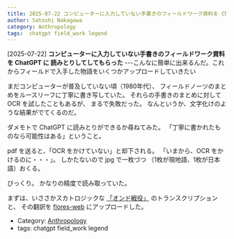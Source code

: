 ```yaml
---
title: 2025-07-22 コンピューターに入力していない手書きのフィールドワーク資料を ChatGPT に 読みとりしてしてもらった ---こんなに簡単に出来るんだ。これからフィールドで入手した物語をいくつかアップロードしていきたい
author: Satoshi Nakagawa
category: Anthropology
tags:  chatgpt field_work legend
---
```


[2025-07-22] **コンピューターに入力していない手書きのフィールドワーク資料を ChatGPT に 読みとりしてしてもらった**  ---こんなに簡単に出来るんだ。これからフィールドで入手した物語をいくつかアップロードしていきたい

 まだコンピューターが普及していない頃（1980年代）、
フィールドノーツのまとめをルースリーフに丁寧に書き写していた。
それらの手書きのまとめに対して OCR を試したこともあるが、
まるで失敗だった。
なんというか、文字化けのような結果がでてくるのだ。

 ダメモトで ChatGPT に読みとりができるか尋ねてみた。
「丁寧に書かれたものなら可能性はある」ということ。

 pdf を送ると、「OCR をかけていない」と却下される。
「いまから、OCR をかけるのに・・・」。
しかたないので jpg で一枚づつ
（1枚が現地語、1枚が日本語）おくる。

 びっくり。
かなりの精度で読み取っていた。

 まずは、いささかスカトロジックな
[「オンド戦役」](http://www.merapano.net/flores-web/cerita/papa_tau_ondo/) のトランスクリプションと、
その翻訳を
[flores-web](http://www.merapano.net/flores-web/index.html) にアップロードした。

- Category: [Anthropology](https://merapano.github.io/categories.html#Anthropology)
- tags:  chatgpt field_work legend
